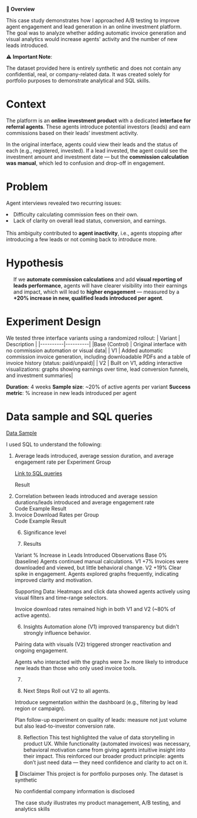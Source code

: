 📌<strong> Overview</strong>

This case study demonstrates how I approached A/B testing to improve agent engagement and lead generation in an online investment platform.
The goal was to analyze whether adding automatic invoice generation and visual analytics would increase agents' activity and the number of new leads introduced.

⚠️ <strong>Important Note</strong>:

The dataset provided here is entirely synthetic and does not contain any confidential, real, or company-related data. It was created solely for portfolio purposes to demonstrate analytical and SQL skills.

# Context

The platform is an <strong>online investment product</strong> with a dedicated <strong>interface for referral agents</strong>. These agents introduce potential investors (leads) and earn commissions based on their leads’ investment activity.
<p>In the original interface, agents could view their leads and the status of each (e.g., registered, invested). If a lead invested, the agent could see the investment amount and investment date — but the <strong>commission calculation was manual</strong>, which led to confusion and drop-off in engagement.

# Problem

Agent interviews revealed two recurring issues:

<li>Difficulty calculating commission fees on their own.</li>
<li>Lack of clarity on overall lead status, conversion, and earnings.</li>
<br>
This ambiguity contributed to <strong>agent inactivity</strong>, i.e., agents stopping after introducing a few leads or not coming back to introduce more.

# Hypothesis

<p style="margin-left:20px;">If we <strong>automate commission calculations</strong> and add <strong>visual reporting of leads performance</strong>, agents will have clearer visibility into their earnings and impact, which will lead to <strong>higher engagement</strong> — measured by a <strong>+20% increase in new, qualified leads introduced per agent</strong>.</p>

# Experiment Design

We tested three interface variants using a randomized rollout:
| Variant | Description | 
|----------|----------|
|Base (Control)   | Original interface with no commission automation or visual data| 
| V1    | Added automatic commission invoice generation, including downloadable PDFs and a table of invoice history (status: paid/unpaid)| 
| V2    | Built on V1, adding interactive visualizations: graphs showing earnings over time, lead conversion funnels, and investment summaries| 


<strong>Duration</strong>: 4 weeks
<strong>Sample size</strong>: ~20% of active agents per variant
<strong>Success metric</strong>: % increase in new leads introduced per agent

# Data sample and SQL queries

<a href="https://docs.google.com/spreadsheets/d/1abXU5Oc9gYd9ISvtK3EyOxtoDPCswqM4a18p5dSIy0A/edit?usp=sharing">Data Sample</a>


I used SQL to understand the following:
<ol type="1">
 <li>Average leads introduced, average session duration, and average engagement rate per Experiment Group </li>

  [Link to SQL queries](https://github.com/OlenaKryvoviaz/Portfolio/blob/main/SQL/AB_test_averages_and_%_comparing_to_the_base)
  
Result

<li>Correlation between leads introduced and average session durations/leads introduced and average engagement rate</li>
Code Example
Result

<li>Invoice Download Rates per Group</li>
Code Example
Result

6. Significance level

7. Results


Variant
% Increase in Leads Introduced
Observations
Base
0% (baseline)
Agents continued manual calculations.
V1
+7%
Invoices were downloaded and viewed, but little behavioral change.
V2
+19%
Clear spike in engagement. Agents explored graphs frequently, indicating improved clarity and motivation.


Supporting Data:
Heatmaps and click data showed agents actively using visual filters and time-range selectors.


Invoice download rates remained high in both V1 and V2 (~80% of active agents).



6. Insights
Automation alone (V1) improved transparency but didn't strongly influence behavior.


Pairing data with visuals (V2) triggered stronger reactivation and ongoing engagement.


Agents who interacted with the graphs were 3× more likely to introduce new leads than those who only used invoice tools.



7. 

8. Next Steps
Roll out V2 to all agents.


Introduce segmentation within the dashboard (e.g., filtering by lead region or campaign).


Plan follow-up experiment on quality of leads: measure not just volume but also lead-to-investor conversion rate.



8. Reflection
This test highlighted the value of data storytelling in product UX. While functionality (automated invoices) was necessary, behavioral motivation came from giving agents intuitive insight into their impact. This reinforced our broader product principle: agents don’t just need data — they need confidence and clarity to act on it.


📢 Disclaimer
This project is for portfolio purposes only.
The dataset is synthetic


No confidential company information is disclosed


The case study illustrates my product management, A/B testing, and analytics skills


